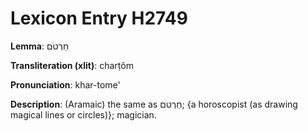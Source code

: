 # Lexicon Entry H2749

**Lemma**: חַרְטֹם

**Transliteration (xlit)**: charṭôm

**Pronunciation**: khar-tome'

**Description**:
(Aramaic) the same as חַרְטֹם; {a horoscopist (as drawing magical lines or circles)}; magician.
